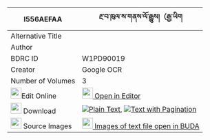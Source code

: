|I556AEFAA|རྔ་བ་ཁུལ་ས་གནས་ལོ་རྒྱུས།（རྒྱ་ཡིག 
| --- | --- 
|Alternative Title |
|Author | 
|BDRC ID | W1PD90019
|Creator | Google OCR
|Number of Volumes| 3
|<img width="25" src="https://img.icons8.com/color/25/000000/edit-property.png">Edit Online| [<img width="25" src="https://avatars.githubusercontent.com/u/45091458?s=200&v=4"> Open in Editor](http://editor.openpecha.org/I556AEFAA)
|<img width="25" src="https://img.icons8.com/fluent/48/000000/download-2.png"/>  Download | [![](https://img.icons8.com/color/20/000000/txt.png)Plain Text](https://github.com/Openpecha/I556AEFAA/releases/download/v2/ngawa_khul_sane_logyu_gyayik_plain_I556AEFAA.zip), [![](https://img.icons8.com/color/20/000000/txt.png)Text with Pagination](https://github.com/Openpecha/I556AEFAA/releases/download/v2/ngawa_khul_sane_logyu_gyayik_pages_I556AEFAA.zip)
|<img width="25" src="https://img.icons8.com/plasticine/100/000000/pictures-folder.png"/>  Source Images | [<img width="25" src="https://library.bdrc.io/icons/BUDA-small.svg"> Images of text file open in BUDA](https://library.bdrc.io/show/bdr:W1PD90019)